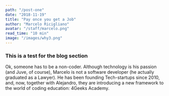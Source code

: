 ```yaml
---
path: "/post-one"
date: "2018-11-19"
title: "Pay once you get a Job"
author: "Marcelo Ricigliano"
avatar: "/staff/marcelo.png"
read_time: "10 min"
image: "/images/why3.png"
---
```


### This is a test for the blog section

Ok, someone has to be a non-coder. Although technology is his passion (and Juve, of course), Marcelo is not a software developer (he actually graduated as a Lawyer). He has been founding Tech-startups since 2010, and, now, together with Alejandro, they are introducing a new framework to the world of coding education: 4Geeks Academy.

